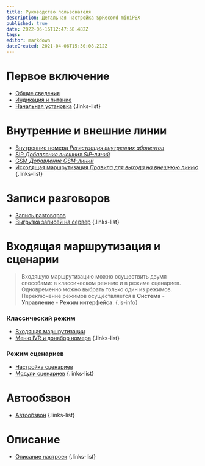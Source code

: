 ```yaml
---
title: Руководство пользователя
description: Детальная настройка SpRecord miniPBX
published: true
date: 2022-06-16T12:47:58.482Z
tags: 
editor: markdown
dateCreated: 2021-04-06T15:30:08.212Z
---
```


# Первое включение
- [Общие сведения](./user_manual/info)
- [Индикация и питание](./user_manual/indicators)
- [Начальная установка](./user_manual/start_install)
{.links-list}

# Внутренние и внешние линии
- [Внутренние номера *Регистрация внутренних абонентов*](./user_manual/register_subscribers)
- [SIP *Добавление внешних SIP-линий*](./user_manual/ext_sip_line)
- [GSM *Добавление GSM-линий*](./user_manual/gsm_line)
- [Исходящая маршрутизация *Правила для выхода на внешнюю линию*](./user_manual/out_route)
{.links-list}

# Записи разговоров
- [Запись разговоров](./user_manual/recording)
- [Выгрузка записей на сервер](./user_manual/upload_record)
{.links-list}

# Входящая маршрутизация и сценарии
> Входящую маршрутизацию можно осуществить двумя способами: в классическом режиме и в режиме сценариев. Одновременно можно выбрать только один из режимов. Переключение режимов осуществляется в **Система** - **Управление** - **Режим интерфейса**.
{.is-info}

### Классический режим
- [Входящая маршрутизации](./user_manual/routing)
- [Меню IVR и донабор номера](./user_manual/menu_ivr)
{.links-list}
### Режим сценариев
- [Настройка сценариев](./user_manual/setup_script)
- [Модули сценариев](./user_manual/modules)
{.links-list}

# Автообзвон
- [Автообзвон](./user_manual/auto_dialing)
{.links-list}

# Описание
- [Описание настроек](./user_manual/description)
{.links-list}
